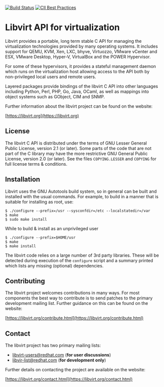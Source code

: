 [![Build Status](https://travis-ci.org/libvirt/libvirt.svg)](https://travis-ci.org/libvirt/libvirt)
 [![CII Best Practices](https://bestpractices.coreinfrastructure.org/projects/355/badge)](https://bestpractices.coreinfrastructure.org/projects/355)

Libvirt API for virtualization
==============================

Libvirt provides a portable, long term stable C API for managing the
virtualization technologies provided by many operating systems. It
includes support for QEMU, KVM, Xen, LXC, bhyve, Virtuozzo, VMware
vCenter and ESX, VMware Desktop, Hyper-V, VirtualBox and the POWER
Hypervisor.

For some of these hypervisors, it provides a stateful management
daemon which runs on the virtualization host allowing access to the
API both by non-privileged local users and remote users.

Layered packages provide bindings of the libvirt C API into other
languages including Python, Perl, PHP, Go, Java, OCaml, as well as
mappings into object systems such as GObject, CIM and SNMP.

Further information about the libvirt project can be found on the
website:

[https://libvirt.org](https://libvirt.org)


License
-------

The libvirt C API is distributed under the terms of GNU Lesser General
Public License, version 2.1 (or later). Some parts of the code that are
not part of the C library may have the more restrictive GNU General
Public License, version 2.0 (or later). See the files `COPYING.LESSER`
and `COPYING` for full license terms & conditions.


Installation
------------

Libvirt uses the GNU Autotools build system, so in general can be built
and installed with the usual commands. For example, to build in a manner
that is suitable for installing as root, use:

```
$ ./configure --prefix=/usr --sysconfdir=/etc --localstatedir=/var
$ make
$ sudo make install
```

While to build & install as an unprivileged user

```
$ ./configure --prefix=$HOME/usr
$ make
$ make install
```

The libvirt code relies on a large number of 3rd party libraries. These will
be detected during execution of the `configure` script and a summary printed
which lists any missing (optional) dependencies.


Contributing
------------

The libvirt project welcomes contributions in many ways. For most components
the best way to contribute is to send patches to the primary development
mailing list. Further guidance on this can be found on the website:

[https://libvirt.org/contribute.html](https://libvirt.org/contribute.html)


Contact
-------

The libvirt project has two primary mailing lists:

  * libvirt-users@redhat.com (**for user discussions**)
  * libvir-list@redhat.com (**for development only**)

Further details on contacting the project are available on the website:

[https://libvirt.org/contact.html](https://libvirt.org/contact.html)
